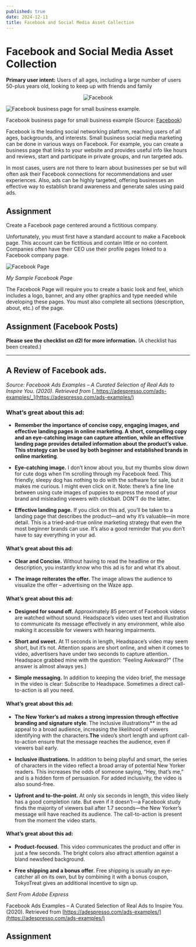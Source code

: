 ```yaml
---
published: true
date: 2024-12-11
title: Facebook and Social Media Asset Collection
---
```

# Facebook and Social Media Asset Collection

**Primary user intent:** Users of all ages, including a large number of users 50-plus years old, looking to keep up with friends and family

<p style="text-align: center"><img src="https://image-control-storage.s3.amazonaws.com/2024/08/12111736/image-161.png" alt="Facebook"></p>

![Facebook business page for small business example.](https://fitsmallbusiness.com/wp-content/uploads/2022/10/Screenshot_of_Facebook_Business_Page_for_Small_Business_Example.jpg)

Facebook business page for small business example (Source: [Facebook](https://www.facebook.com/))

Facebook is the leading social networking platform, reaching users of all ages, backgrounds, and interests. Small business social media marketing can be done in various ways on Facebook. For example, you can create a business page that links to your website and provides useful info like hours and reviews, start and participate in private groups, and run targeted ads.

In most cases, users are not there to learn about businesses per se but will often ask their Facebook connections for recommendations and user experiences. Also, ads can be highly targeted, offering businesses an effective way to establish brand awareness and generate sales using paid ads.

## Assignment

Create a Facebook page centered around a fictitious company.

Unfortunately, you must first have a standard account to make a Facebook page. This account can be fictitious and contain little or no content. Companies often have their CEO use their profile pages linked to a Facebook company page.

![Facebook Page](https://image-control-storage.s3.amazonaws.com/2024/08/27124034/Screenshot-by-Dropbox-Capture-3-1024x540.png)

_My Sample Facebook Page_

The Facebook Page will require you to create a basic look and feel, which includes a logo, banner, and any other graphics and type needed while developing these pages. You must also complete all sections (description, about, etc.) of the page.

## Assignment (Facebook Posts)

**Please see the checklist on d2l for more information.** (A checklist has been created.)

* * *

## A Review of Facebook ads.

_Source: Facebook Ads Examples – A Curated Selection of Real Ads to Inspire You. (2020). Retrieved from_ [_https://adespresso.com/ads-examples/_](https://adespresso.com/ads-examples/)

### What’s great about this ad:

*   **Remember the importance of concise copy, engaging images, and effective landing pages in online marketing. A short, compelling copy and an eye-catching image can capture attention, while an effective landing page provides detailed information about the product’s value. This strategy can be used by both beginner and established brands in online marketing**.
    
*   **Eye-catching image.** I don’t know about you, but my thumbs slow down for cute dogs when I’m scrolling through my Facebook feed. This friendly, sleepy dog has nothing to do with the software for sale, but it makes me curious. I might even click on it. Note: there’s a fine line between using cute images of puppies to express the mood of your brand and misleading viewers with clickbait. DON’T do the latter.
    
*   **Effective landing page.** If you click on this ad, you’ll be taken to a landing page that describes the product—and why it’s valuable—in more detail. This is a tried-and-true online marketing strategy that even the most beginner brands can use. It’s also a good reminder that you don’t have to say everything in your ad.
    

#### What’s great about this ad:

*   **Clear and Concise.** Without having to read the headline or the description, you instantly know who this ad is for and what it’s about.
    
*   **The image reiterates the offer.** The image allows the audience to visualize the offer – advertising on the Waze app.
    

#### What’s great about this ad:

*   **Designed for sound off.** Approximately 85 percent of Facebook videos are watched without sound. Headspace’s video uses text and illustration to communicate its message effectively in any environment, while also making it accessible for viewers with hearing impairments.
    
*   **Short and sweet.** At 11 seconds in length, Headspace’s video may seem short, but it’s not. Attention spans are short online, and when it comes to video, advertisers have under two seconds to capture attention. Headspace grabbed mine with the question: “Feeling Awkward?” (The answer is almost always yes.)
    
*   **Simple messaging.** In addition to keeping the video brief, the message in the video is clear: Subscribe to Headspace. Sometimes a direct call-to-action is all you need.
    

#### What’s great about this ad:

*   **The New Yorker’s ad makes a strong impression through effective branding and signature style**. The inclusive illustrations\*\* in the ad appeal to a broad audience, increasing the likelihood of viewers identifying with the characters.**The** video’s short length and upfront call-to-action ensure that the message reaches the audience, even if viewers bail early.
    
*   **Inclusive illustrations.** In addition to being playful and smart, the series of characters in the video reflect a broad array of potential New Yorker readers. This increases the odds of someone saying, “Hey, that’s me,” and is a hidden form of persuasion. For added inclusivity, the video is also sound-free.
    
*   **Upfront and to-the-point.** At only six seconds in length, this video likely has a good completion rate. But even if it doesn’t—a Facebook study finds the majority of viewers bail after 1.7 seconds—the New Yorker’s message will have reached its audience. The call-to-action is present from the moment the video starts.
    

#### What’s great about this ad:

*   **Product-focused.** This video communicates the product and offer in just a few seconds. The bright colors also attract attention against a bland newsfeed background.
    
*   **Free shipping and a bonus offer**. Free shipping is usually an eye-catcher all on its own, but by combining it with a bonus coupon, TokyoTreat gives an additional incentive to sign up.
    

_Sent From Adobe Express_

Facebook Ads Examples – A Curated Selection of Real Ads to Inspire You. (2020). Retrieved from [https://adespresso.com/ads-examples/](https://adespresso.com/ads-examples/)

## Assignment